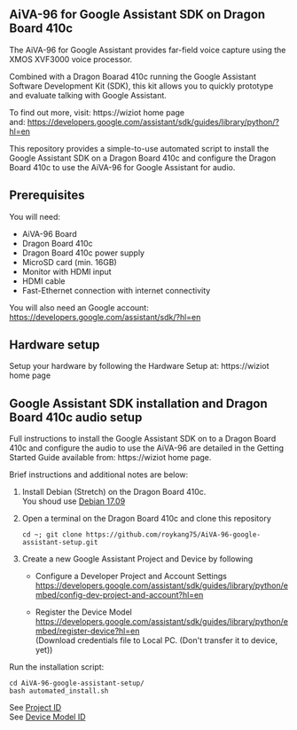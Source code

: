 AiVA-96 for Google Assistant SDK on Dragon Board 410c 
---
The AiVA-96 for Google Assistant provides far-field voice capture using the XMOS XVF3000 voice processor.

Combined with a Dragon Boarad 410c running the Google Assistant Software Development Kit (SDK), this kit allows you to quickly prototype and evaluate talking with Google Assistant.

To find out more, visit: https://wiziot home page  
and: https://developers.google.com/assistant/sdk/guides/library/python/?hl=en

This repository provides a simple-to-use automated script to install the Google Assistant SDK on a Dragon Board 410c and configure the Dragon Board 410c to use the AiVA-96 for Google Assistant for audio.

Prerequisites
---

You will need:

- AiVA-96 Board
- Dragon Board 410c
- Dragon Board 410c power supply
- MicroSD card (min. 16GB)
- Monitor with HDMI input
- HDMI cable
- Fast-Ethernet connection with internet connectivity  

You will also need an Google account: https://developers.google.com/assistant/sdk/?hl=en

Hardware setup
---
Setup your hardware by following the Hardware Setup at: https://wiziot home page

Google Assistant SDK installation and Dragon Board 410c audio setup
---
Full instructions to install the Google Assistant SDK on to a Dragon Board 410c and configure the audio to use the AiVA-96 are detailed in the Getting Started Guide available from: https://wiziot home page.

Brief instructions and additional notes are below:

1. Install Debian (Stretch) on the Dragon Board 410c.  
   You shoud use [Debian 17.09](http://releases.linaro.org/96boards/dragonboard410c/linaro/debian/17.09/dragonboard410c_sdcard_install_debian-283.zip)

2. Open a terminal on the Dragon Board 410c and clone this repository
    ```
    cd ~; git clone https://github.com/roykang75/AiVA-96-google-assistant-setup.git
    ```

3. Create a new Google Assistant Project and Device by following
    - Configure a Developer Project and Account Settings
    https://developers.google.com/assistant/sdk/guides/library/python/embed/config-dev-project-and-account?hl=en

    - Register the Device Model
    https://developers.google.com/assistant/sdk/guides/library/python/embed/register-device?hl=en  
    (Download credentials file to Local PC. (Don't transfer it to device, yet))


Run the installation script: 
```
cd AiVA-96-google-assistant-setup/
bash automated_install.sh
```

See [Project ID](/ProjectId.md)  
See [Device Model ID](/ModelId.md)
